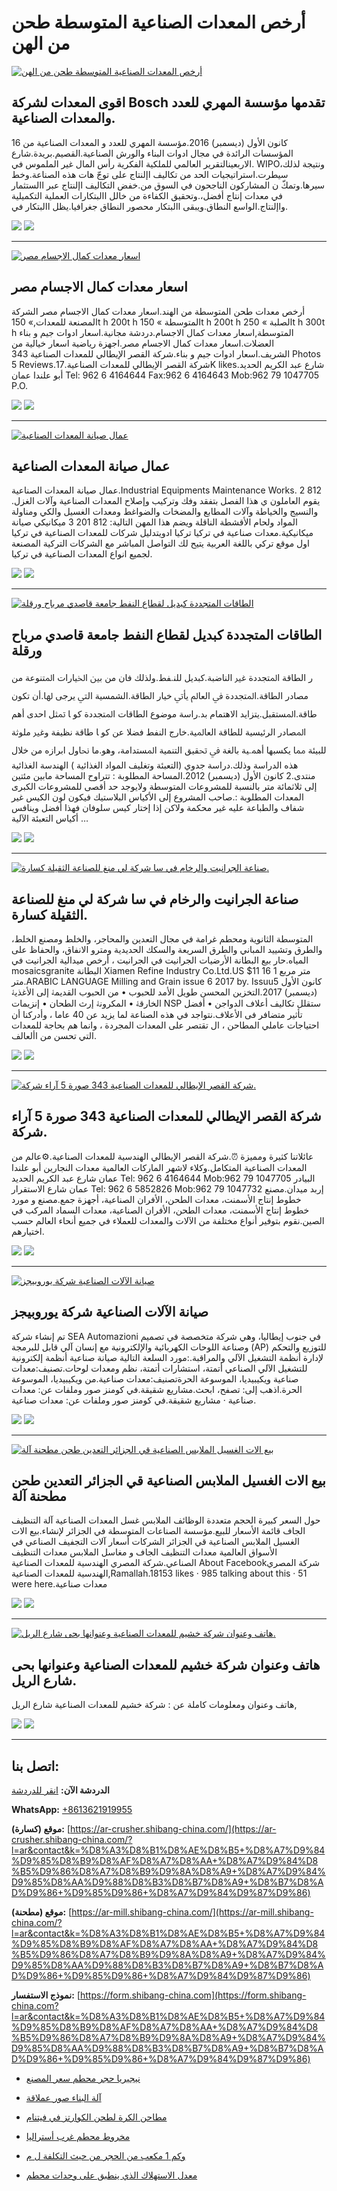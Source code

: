 # أرخص المعدات الصناعية المتوسطة طحن من الهن

<a href="https://swt.shibang-china.com/?l=ar&img&k=%D8%A3%D8%B1%D8%AE%D8%B5+%D8%A7%D9%84%D9%85%D8%B9%D8%AF%D8%A7%D8%AA+%D8%A7%D9%84%D8%B5%D9%86%D8%A7%D8%B9%D9%8A%D8%A9+%D8%A7%D9%84%D9%85%D8%AA%D9%88%D8%B3%D8%B7%D8%A9+%D8%B7%D8%AD%D9%86+%D9%85%D9%86+%D8%A7%D9%84%D9%87%D9%86" target="_blank">![أرخص المعدات الصناعية المتوسطة طحن من الهن](http://static.shibang-china.com/all-800x300/1333.jpg)</a>

## اقوى المعدات لشركة Bosch تقدمها مؤسسة المهري للعدد والمعدات الصناعية.
16 كانون الأول (ديسمبر) 2016.مؤسسة المهري للعدد و المعدات الصناعية من المؤسسات الرائدة في مجال ادوات البناء والورش الصناعية.القصيم.بريدة.شارع الاربعين‏التقرير العالمي للملكية الفكرية رأس المال غير الملموس في. WIPOونتيجة لذلك، سيطرت.استراتيجيات الحد من تكاليف اإلنتاج على توجّ هات هذه الصناعة.وخط سيرها.وتمكّ ن المشاركون الناجحون في السوق من.خفض التكاليف اإلنتاج عبر االستثمار في معدات إنتاج أفضل،.وتحقيق الكفاءة من خالل االبتكارات العملية التكميلية واإلنتاج.الواسع النطاق.ويبقى االبتكار محصور النطاق جغرافيا.يظل االبتكار في.


<a href="https://whatsapp.shibangsoft.com/WhatsApp.php" target="_blank" title="WhatsApp">![](http://static.shibang-china.com/icon/whatsapp.png)</a> <a href="https://swt.shibang-china.com/?l=ar&icon&k=%D8%A3%D8%B1%D8%AE%D8%B5+%D8%A7%D9%84%D9%85%D8%B9%D8%AF%D8%A7%D8%AA+%D8%A7%D9%84%D8%B5%D9%86%D8%A7%D8%B9%D9%8A%D8%A9+%D8%A7%D9%84%D9%85%D8%AA%D9%88%D8%B3%D8%B7%D8%A9+%D8%B7%D8%AD%D9%86+%D9%85%D9%86+%D8%A7%D9%84%D9%87%D9%86" target="_blank">![](http://static.shibang-china.com/icon/chat-ar.png)</a>

---

<a href="https://swt.shibang-china.com/?l=ar&img&k=%D8%A3%D8%B1%D8%AE%D8%B5+%D8%A7%D9%84%D9%85%D8%B9%D8%AF%D8%A7%D8%AA+%D8%A7%D9%84%D8%B5%D9%86%D8%A7%D8%B9%D9%8A%D8%A9+%D8%A7%D9%84%D9%85%D8%AA%D9%88%D8%B3%D8%B7%D8%A9+%D8%B7%D8%AD%D9%86+%D9%85%D9%86+%D8%A7%D9%84%D9%87%D9%86" target="_blank">![اسعار معدات كمال الاجسام مصر](http://static.shibang-china.com/all-800x300/1476.jpg)</a>

## اسعار معدات كمال الاجسام مصر
أرخص معدات طحن المتوسطة من الهند.اسعار معدات كمال الاجسام مصر الشركة المصنعة للمعدات,» 150t h 200t h المتوسطة » 150t h 200t h الصلبة » 250t h 300t h المتوسطة,اسعار معدات كمال الاجسام.دردشة مجانية.اسعار ادوات جيم و بناء العضلات.اسعار معدات كمال الاجسام مصر.اجهزة رياضية اسعار خيالية من الشريف.اسعار ادوات جيم و بناء.شركة القصر الإيطالي للمعدات الصناعية 343 Photos 5 Reviews.شركة القصر الإيطالي للمعدات الصناعية.17K likes.شارع عبد الكريم الحديد أبو علندا عمان Tel: 962 6 4164644 Fax:962 6 4164643 Mob:962 79 1047705 P.O.


<a href="https://whatsapp.shibangsoft.com/WhatsApp.php" target="_blank" title="WhatsApp">![](http://static.shibang-china.com/icon/whatsapp.png)</a> <a href="https://swt.shibang-china.com/?l=ar&icon&k=%D8%A3%D8%B1%D8%AE%D8%B5+%D8%A7%D9%84%D9%85%D8%B9%D8%AF%D8%A7%D8%AA+%D8%A7%D9%84%D8%B5%D9%86%D8%A7%D8%B9%D9%8A%D8%A9+%D8%A7%D9%84%D9%85%D8%AA%D9%88%D8%B3%D8%B7%D8%A9+%D8%B7%D8%AD%D9%86+%D9%85%D9%86+%D8%A7%D9%84%D9%87%D9%86" target="_blank">![](http://static.shibang-china.com/icon/chat-ar.png)</a>

---

<a href="https://swt.shibang-china.com/?l=ar&img&k=%D8%A3%D8%B1%D8%AE%D8%B5+%D8%A7%D9%84%D9%85%D8%B9%D8%AF%D8%A7%D8%AA+%D8%A7%D9%84%D8%B5%D9%86%D8%A7%D8%B9%D9%8A%D8%A9+%D8%A7%D9%84%D9%85%D8%AA%D9%88%D8%B3%D8%B7%D8%A9+%D8%B7%D8%AD%D9%86+%D9%85%D9%86+%D8%A7%D9%84%D9%87%D9%86" target="_blank">![عمال صيانة المعدات الصناعية](http://static.shibang-china.com/all-800x300/935.jpg)</a>

## عمال صيانة المعدات الصناعية
عمال صيانة المعدات الصناعية.Industrial Equipments Maintenance Works. 2 812 .يقوم العاملون ي هذا الفصل بتفقد وفك وتركيب وإصلاح المعدات الصناعية وآلات الغزل والنسيج والخياطة وآلات المطابع والمضخات والضواغط ومعدات الغسيل والكي ومناولة المواد ولحام الأقشطة الناقلة ويضم هذا المهن التالية: 812 201 3 ميكانيكي صيانة ميكانيكية.معدات صناعية في تركيا تركيا ادويتدليل شركات للمعدات الصناعية في تركيا اول موقع تركي باللغة العربية يتيح لك التواصل المباشر مع الشركات التركية المصنعة لجميع انواع المعدات الصناعية في تركيا.


<a href="https://whatsapp.shibangsoft.com/WhatsApp.php" target="_blank" title="WhatsApp">![](http://static.shibang-china.com/icon/whatsapp.png)</a> <a href="https://swt.shibang-china.com/?l=ar&icon&k=%D8%A3%D8%B1%D8%AE%D8%B5+%D8%A7%D9%84%D9%85%D8%B9%D8%AF%D8%A7%D8%AA+%D8%A7%D9%84%D8%B5%D9%86%D8%A7%D8%B9%D9%8A%D8%A9+%D8%A7%D9%84%D9%85%D8%AA%D9%88%D8%B3%D8%B7%D8%A9+%D8%B7%D8%AD%D9%86+%D9%85%D9%86+%D8%A7%D9%84%D9%87%D9%86" target="_blank">![](http://static.shibang-china.com/icon/chat-ar.png)</a>

---

<a href="https://swt.shibang-china.com/?l=ar&img&k=%D8%A3%D8%B1%D8%AE%D8%B5+%D8%A7%D9%84%D9%85%D8%B9%D8%AF%D8%A7%D8%AA+%D8%A7%D9%84%D8%B5%D9%86%D8%A7%D8%B9%D9%8A%D8%A9+%D8%A7%D9%84%D9%85%D8%AA%D9%88%D8%B3%D8%B7%D8%A9+%D8%B7%D8%AD%D9%86+%D9%85%D9%86+%D8%A7%D9%84%D9%87%D9%86" target="_blank">![اﻟﻄﺎﻗﺎت اﻟﻤﺘﺠﺪدة ﻛﺒﺪﻳﻞ ﻟﻘﻄﺎع اﻟﻨﻔﻂ جامعة قاصدي مرباح ورقلة](http://static.shibang-china.com/all-800x300/519.jpg)</a>

## اﻟﻄﺎﻗﺎت اﻟﻤﺘﺠﺪدة ﻛﺒﺪﻳﻞ ﻟﻘﻄﺎع اﻟﻨﻔﻂ جامعة قاصدي مرباح ورقلة
ر اﻟﻄﺎﻗﺔ اﳌﺘﺠﺪدة ﻏﲑ اﻟﻨﺎﺿﺒﺔ.ﻛﺒﺪﻳﻞ ﻟﻠﻨ.ﻔﻂ.وﻟﺬﻟﻚ ﻓﺎن ﻣﻦ ﺑﲔ اﳋﻴﺎرات اﳌﺘﻨﻮﻋﺔ ﻣﻦ ﻣﺼﺎدر اﻟﻄﺎﻗﺔ.اﳌﺘﺠﺪدة ﰲ اﻟﻌﺎﱂ ﻳﺄﰐ ﺧﻴﺎر اﻟﻄﺎﻗﺔ.اﻟﺸﻤﺴﻴﺔ اﻟﱵ ﻳﺮﺟﻰ ﳍﺎ.أن ﺗﻜﻮن ﻃﺎﻗﺔ.اﳌﺴﺘﻘﺒﻞ.ﻳﺘﺰاﻳﺪ اﻻﻫﺘﻤﺎم ﺑﺪ.راﺳﺔ ﻣﻮﺿﻮع اﻟﻄﺎﻗﺎت اﳌﺘﺠﺪدة ﻛﻮ ﺎ ﲤﺜﻞ اﺣﺪى أﻫﻢ اﳌﺼﺎدر اﻟﺮﺋﻴﺴﻴﺔ ﻟﻠﻄﺎﻗﺔ اﻟﻌﺎﳌﻴﺔ.ﺧﺎرج اﻟﻨﻔﻂ ﻓﻀﻼ ﻋﻦ ﻛﻮ ﺎ ﻃﺎﻗﺔ ﻧﻈﻴﻔﺔ وﻏﲑ ﻣﻠﻮﺛﺔ ﻟﻠﺒﻴﺌﺔ ﳑﺎ ﻳﻜﺴﺒﻬﺎ أﳘ.ﻴﺔ ﺑﺎﻟﻐﺔ ﰲ ﲢﻘﻴﻖ اﻟﺘﻨﻤﻴﺔ اﳌﺴﺘﺪاﻣﺔ، وﻫﻮ.ﻣﺎ ﳓﺎول اﺑﺮازﻩ ﻣﻦ ﺧﻼل ﻫﺬﻩ اﻟﺪراﺳﺔ وذﻟﻚ.دراسة جدوي (التعبئة وتغليف المواد الغذائية ) الهندسة الغذائية منتدى.2 كانون الأول (ديسمبر) 2012.المساحة المطلوبة : تتراوح المساحة مابين مئتين إلى ثلاثمائة متر بالنسبة للمشروعات المتوسطة ولايوجد حد أقصى للمشروعات الكبرى المعدات المطلوبة :.صاحب المشروع إلى الأكياس البلاستيك فيكون لون الكيس غير شفاف والطباعة عليه غير محكمة ولاكن إذا إختار كيس سلوفان فهذا أفضل وينافس أكياس التعبئة الآلية …


<a href="https://whatsapp.shibangsoft.com/WhatsApp.php" target="_blank" title="WhatsApp">![](http://static.shibang-china.com/icon/whatsapp.png)</a> <a href="https://swt.shibang-china.com/?l=ar&icon&k=%D8%A3%D8%B1%D8%AE%D8%B5+%D8%A7%D9%84%D9%85%D8%B9%D8%AF%D8%A7%D8%AA+%D8%A7%D9%84%D8%B5%D9%86%D8%A7%D8%B9%D9%8A%D8%A9+%D8%A7%D9%84%D9%85%D8%AA%D9%88%D8%B3%D8%B7%D8%A9+%D8%B7%D8%AD%D9%86+%D9%85%D9%86+%D8%A7%D9%84%D9%87%D9%86" target="_blank">![](http://static.shibang-china.com/icon/chat-ar.png)</a>

---

<a href="https://swt.shibang-china.com/?l=ar&img&k=%D8%A3%D8%B1%D8%AE%D8%B5+%D8%A7%D9%84%D9%85%D8%B9%D8%AF%D8%A7%D8%AA+%D8%A7%D9%84%D8%B5%D9%86%D8%A7%D8%B9%D9%8A%D8%A9+%D8%A7%D9%84%D9%85%D8%AA%D9%88%D8%B3%D8%B7%D8%A9+%D8%B7%D8%AD%D9%86+%D9%85%D9%86+%D8%A7%D9%84%D9%87%D9%86" target="_blank">![صناعة الجرانيت والرخام في سا شركة لي منغ للصناعة الثقيلة كسارة.](http://static.shibang-china.com/all-800x300/1417.jpg)</a>

## صناعة الجرانيت والرخام في سا شركة لي منغ للصناعة الثقيلة كسارة.
المتوسطة الثانوية ومحطم غرامة في مجال التعدين والمحاجر، والخلط ومصنع الخلط، والطرق وتشييد المباني والطرق السريعة والسكك الحديدية ومترو الانفاق، والحفاظ على المياه.حار بيع البطانة الأرضيات الجرانيت في الجرانيت ، أرخص ميدالية الجرانيت في mosaicsgranite البطانة Xiamen Refine Industry Co.Ltd.US $11 16 متر مربع 1 متر.ARABIC LANGUAGE Milling and Grain issue 6 2017 by. Issuu5 كانون الأول (ديسمبر) 2017.اﻟﺘﺨﺰﯾﻦ اﻟﻤﺤﺴﻦ ﻃﻮﯾﻞ اﻷﻣﺪ ﻟﻠﺤﺒﻮب • ﻣﻦ اﻟﺤﺒﻮب اﻟﻘﺪﯾﻤﮥ إﻟﻰ اﻷﻏﺬﯾﮥ اﻟﺨﺎرﻗﮥ • اﻟﻤﮑﺮوﻧﮥ إرث اﻟﻄﺤﺎن • إﻧﺰﯾﻤﺎت NSP ﺳﺘﻘﻠﻞ ﺗﮑﺎﻟﯿﻒ أﻋﻼف اﻟﺪواﺟﻦ • أﻓﻀﻞ ﺗﺄﺛﯿﺮ ﻣﺘﻀﺎﻓﺮ ﻓﯽ اﻷﻋﻼف.نتواجد في هذه الصناعة لما يزيد عن 40 عاما ، وأدركنا أن احتياجات عاملي المطاحن ، ال تقتصر على المعدات المجردة ، وانما هم بحاجة للمعدات التي تحسن من األعالف.


<a href="https://whatsapp.shibangsoft.com/WhatsApp.php" target="_blank" title="WhatsApp">![](http://static.shibang-china.com/icon/whatsapp.png)</a> <a href="https://swt.shibang-china.com/?l=ar&icon&k=%D8%A3%D8%B1%D8%AE%D8%B5+%D8%A7%D9%84%D9%85%D8%B9%D8%AF%D8%A7%D8%AA+%D8%A7%D9%84%D8%B5%D9%86%D8%A7%D8%B9%D9%8A%D8%A9+%D8%A7%D9%84%D9%85%D8%AA%D9%88%D8%B3%D8%B7%D8%A9+%D8%B7%D8%AD%D9%86+%D9%85%D9%86+%D8%A7%D9%84%D9%87%D9%86" target="_blank">![](http://static.shibang-china.com/icon/chat-ar.png)</a>

---

<a href="https://swt.shibang-china.com/?l=ar&img&k=%D8%A3%D8%B1%D8%AE%D8%B5+%D8%A7%D9%84%D9%85%D8%B9%D8%AF%D8%A7%D8%AA+%D8%A7%D9%84%D8%B5%D9%86%D8%A7%D8%B9%D9%8A%D8%A9+%D8%A7%D9%84%D9%85%D8%AA%D9%88%D8%B3%D8%B7%D8%A9+%D8%B7%D8%AD%D9%86+%D9%85%D9%86+%D8%A7%D9%84%D9%87%D9%86" target="_blank">![شركة القصر الإيطالي للمعدات الصناعية 343 صورة 5 آراء شركة.](http://static.shibang-china.com/all-800x300/45.jpg)</a>

## شركة القصر الإيطالي للمعدات الصناعية 343 صورة 5 آراء شركة.
عائلاتنا كثيرة ومميزة ⏰.شركة القصر الإيطالي الهندسية للمعدات الصناعية.⚙عالم من المعدات الصناعية المتكامل.وكلاء لاشهر الماركات العالمية معدات النجارين أبو علندا عمان شارع عبد الكريم الحديد Tel: 962 6 4164644 Mob:962 79 1047705 البيادر عمان شارع الاستقرار Tel: 962 6 5852826 Mob:962 79 1047732 إربد ميدان.مصنع خطوط إنتاج الأسمنت، معدات الطحن، الأفران الصناعية، أجهزة جمع.مصنع و مورد خطوط إنتاج الأسمنت، معدات الطحن، الأفران الصناعية، معدات السماد المركب في الصين.نقوم بتوفير أنواع مختلفة من الآلات والمعدات للعملاء في جميع أنحاء العالم حسب اختيارهم.


<a href="https://whatsapp.shibangsoft.com/WhatsApp.php" target="_blank" title="WhatsApp">![](http://static.shibang-china.com/icon/whatsapp.png)</a> <a href="https://swt.shibang-china.com/?l=ar&icon&k=%D8%A3%D8%B1%D8%AE%D8%B5+%D8%A7%D9%84%D9%85%D8%B9%D8%AF%D8%A7%D8%AA+%D8%A7%D9%84%D8%B5%D9%86%D8%A7%D8%B9%D9%8A%D8%A9+%D8%A7%D9%84%D9%85%D8%AA%D9%88%D8%B3%D8%B7%D8%A9+%D8%B7%D8%AD%D9%86+%D9%85%D9%86+%D8%A7%D9%84%D9%87%D9%86" target="_blank">![](http://static.shibang-china.com/icon/chat-ar.png)</a>

---

<a href="https://swt.shibang-china.com/?l=ar&img&k=%D8%A3%D8%B1%D8%AE%D8%B5+%D8%A7%D9%84%D9%85%D8%B9%D8%AF%D8%A7%D8%AA+%D8%A7%D9%84%D8%B5%D9%86%D8%A7%D8%B9%D9%8A%D8%A9+%D8%A7%D9%84%D9%85%D8%AA%D9%88%D8%B3%D8%B7%D8%A9+%D8%B7%D8%AD%D9%86+%D9%85%D9%86+%D8%A7%D9%84%D9%87%D9%86" target="_blank">![صيانة الآلات الصناعية شركة يوروبيجز](http://static.shibang-china.com/all-800x300/119.jpg)</a>

## صيانة الآلات الصناعية شركة يوروبيجز
تم إنشاء شركة SEA Automazioni في جنوب إيطاليا، وهي شركة متخصصة في تصميم وصناعة اللوحات الكهربائية والإلكترونية مع إنسان آلي قابل للبرمجة (AP) للتوزيع والتحكم لإدارة أنظمة التشغيل الآلي والمراقبة.:مورد السلعة التالية صيانة صناعية أنظمة إلكترونية للتشغيل الآلي الصناعي أتمتة، استشارات أتمتة، نظم ومعدات لوحات.تصنيف:معدات صناعية ويكيبيديا، الموسوعة الحرةتصنيف:معدات صناعية.من ويكيبيديا، الموسوعة الحرة.اذهب إلى: تصفح، ابحث.مشاريع شقيقة.في كومنز صور وملفات عن: معدات صناعية &middot; مشاريع شقيقة.في كومنز صور وملفات عن: معدات صناعية.


<a href="https://whatsapp.shibangsoft.com/WhatsApp.php" target="_blank" title="WhatsApp">![](http://static.shibang-china.com/icon/whatsapp.png)</a> <a href="https://swt.shibang-china.com/?l=ar&icon&k=%D8%A3%D8%B1%D8%AE%D8%B5+%D8%A7%D9%84%D9%85%D8%B9%D8%AF%D8%A7%D8%AA+%D8%A7%D9%84%D8%B5%D9%86%D8%A7%D8%B9%D9%8A%D8%A9+%D8%A7%D9%84%D9%85%D8%AA%D9%88%D8%B3%D8%B7%D8%A9+%D8%B7%D8%AD%D9%86+%D9%85%D9%86+%D8%A7%D9%84%D9%87%D9%86" target="_blank">![](http://static.shibang-china.com/icon/chat-ar.png)</a>

---

<a href="https://swt.shibang-china.com/?l=ar&img&k=%D8%A3%D8%B1%D8%AE%D8%B5+%D8%A7%D9%84%D9%85%D8%B9%D8%AF%D8%A7%D8%AA+%D8%A7%D9%84%D8%B5%D9%86%D8%A7%D8%B9%D9%8A%D8%A9+%D8%A7%D9%84%D9%85%D8%AA%D9%88%D8%B3%D8%B7%D8%A9+%D8%B7%D8%AD%D9%86+%D9%85%D9%86+%D8%A7%D9%84%D9%87%D9%86" target="_blank">![بيع الات الغسيل الملابس الصناعية قي الجزائر التعدين طحن مطحنة آلة](http://static.shibang-china.com/all-800x300/877.jpg)</a>

## بيع الات الغسيل الملابس الصناعية قي الجزائر التعدين طحن مطحنة آلة
حول السعر كبيرة الحجم متعددة الوظائف الملابس غسل المعدات الصناعية آلة التنظيف الجاف قائمة الأسعار للبيع.مؤسسة الصناعات المتوسطة في الجزائر لإنشاء.بيع الات الغسيل الملابس الصناعية قي الجزائر الشركات أسعار آلات التجفيف الصناعي في الأسواق العالمية معدات التنظيف الجاف و مغاسل الملابس معدات التنظيف الصناعي.شركة المصري الهندسية للمعدات الصناعية About Facebookشركة المصري الهندسية للمعدات الصناعية,Ramallah.18153 likes · 985 talking about this · 51 were here.معدات صناعية‎


<a href="https://whatsapp.shibangsoft.com/WhatsApp.php" target="_blank" title="WhatsApp">![](http://static.shibang-china.com/icon/whatsapp.png)</a> <a href="https://swt.shibang-china.com/?l=ar&icon&k=%D8%A3%D8%B1%D8%AE%D8%B5+%D8%A7%D9%84%D9%85%D8%B9%D8%AF%D8%A7%D8%AA+%D8%A7%D9%84%D8%B5%D9%86%D8%A7%D8%B9%D9%8A%D8%A9+%D8%A7%D9%84%D9%85%D8%AA%D9%88%D8%B3%D8%B7%D8%A9+%D8%B7%D8%AD%D9%86+%D9%85%D9%86+%D8%A7%D9%84%D9%87%D9%86" target="_blank">![](http://static.shibang-china.com/icon/chat-ar.png)</a>

---

<a href="https://swt.shibang-china.com/?l=ar&img&k=%D8%A3%D8%B1%D8%AE%D8%B5+%D8%A7%D9%84%D9%85%D8%B9%D8%AF%D8%A7%D8%AA+%D8%A7%D9%84%D8%B5%D9%86%D8%A7%D8%B9%D9%8A%D8%A9+%D8%A7%D9%84%D9%85%D8%AA%D9%88%D8%B3%D8%B7%D8%A9+%D8%B7%D8%AD%D9%86+%D9%85%D9%86+%D8%A7%D9%84%D9%87%D9%86" target="_blank">![هاتف وعنوان شركة خشيم للمعدات الصناعية وعنوانها بحى شارع الريل.](http://static.shibang-china.com/all-800x300/1263.jpg)</a>

## هاتف وعنوان شركة خشيم للمعدات الصناعية وعنوانها بحى شارع الريل.
هاتف وعنوان ومعلومات كاملة عن : شركة خشيم للمعدات الصناعية شارع الريل,

<a href="https://whatsapp.shibangsoft.com/WhatsApp.php" target="_blank" title="WhatsApp">![](http://static.shibang-china.com/icon/whatsapp.png)</a> <a href="https://swt.shibang-china.com/?l=ar&icon&k=%D8%A3%D8%B1%D8%AE%D8%B5+%D8%A7%D9%84%D9%85%D8%B9%D8%AF%D8%A7%D8%AA+%D8%A7%D9%84%D8%B5%D9%86%D8%A7%D8%B9%D9%8A%D8%A9+%D8%A7%D9%84%D9%85%D8%AA%D9%88%D8%B3%D8%B7%D8%A9+%D8%B7%D8%AD%D9%86+%D9%85%D9%86+%D8%A7%D9%84%D9%87%D9%86" target="_blank">![](http://static.shibang-china.com/icon/chat-ar.png)</a>

---
## اتصل بنا:

**الدردشة الآن:** [انقر للدردشة](https://swt.shibang-china.com?l=ar&contact&k=%D8%A3%D8%B1%D8%AE%D8%B5+%D8%A7%D9%84%D9%85%D8%B9%D8%AF%D8%A7%D8%AA+%D8%A7%D9%84%D8%B5%D9%86%D8%A7%D8%B9%D9%8A%D8%A9+%D8%A7%D9%84%D9%85%D8%AA%D9%88%D8%B3%D8%B7%D8%A9+%D8%B7%D8%AD%D9%86+%D9%85%D9%86+%D8%A7%D9%84%D9%87%D9%86)

**WhatsApp:**  [+8613621919955](https://whatsapp.shibangsoft.com/WhatsApp.php)

**موقع (كسارة):** [https://ar-crusher.shibang-china.com/](https://ar-crusher.shibang-china.com/?l=ar&contact&k=%D8%A3%D8%B1%D8%AE%D8%B5+%D8%A7%D9%84%D9%85%D8%B9%D8%AF%D8%A7%D8%AA+%D8%A7%D9%84%D8%B5%D9%86%D8%A7%D8%B9%D9%8A%D8%A9+%D8%A7%D9%84%D9%85%D8%AA%D9%88%D8%B3%D8%B7%D8%A9+%D8%B7%D8%AD%D9%86+%D9%85%D9%86+%D8%A7%D9%84%D9%87%D9%86)

**موقع (مطحنة):** [https://ar-mill.shibang-china.com/](https://ar-mill.shibang-china.com/?l=ar&contact&k=%D8%A3%D8%B1%D8%AE%D8%B5+%D8%A7%D9%84%D9%85%D8%B9%D8%AF%D8%A7%D8%AA+%D8%A7%D9%84%D8%B5%D9%86%D8%A7%D8%B9%D9%8A%D8%A9+%D8%A7%D9%84%D9%85%D8%AA%D9%88%D8%B3%D8%B7%D8%A9+%D8%B7%D8%AD%D9%86+%D9%85%D9%86+%D8%A7%D9%84%D9%87%D9%86)

**نموذج الاستفسار:** [https://form.shibang-china.com](https://form.shibang-china.com?l=ar&contact&k=%D8%A3%D8%B1%D8%AE%D8%B5+%D8%A7%D9%84%D9%85%D8%B9%D8%AF%D8%A7%D8%AA+%D8%A7%D9%84%D8%B5%D9%86%D8%A7%D8%B9%D9%8A%D8%A9+%D8%A7%D9%84%D9%85%D8%AA%D9%88%D8%B3%D8%B7%D8%A9+%D8%B7%D8%AD%D9%86+%D9%85%D9%86+%D8%A7%D9%84%D9%87%D9%86)

* [نيجيريا حجر محطم سعر المصنع](../26/%D9%86%D9%8A%D8%AC%D9%8A%D8%B1%D9%8A%D8%A7%20%D8%AD%D8%AC%D8%B1%20%D9%85%D8%AD%D8%B7%D9%85%20%D8%B3%D8%B9%D8%B1%20%D8%A7%D9%84%D9%85%D8%B5%D9%86%D8%B9.md)

* [آلة البناء صور عملاقة](../30/%D8%A2%D9%84%D8%A9%20%D8%A7%D9%84%D8%A8%D9%86%D8%A7%D8%A1%20%D8%B5%D9%88%D8%B1%20%D8%B9%D9%85%D9%84%D8%A7%D9%82%D8%A9.md)

* [مطاحن الكرة لطحن الكوارتز في فيتنام](../28/%D9%85%D8%B7%D8%A7%D8%AD%D9%86%20%D8%A7%D9%84%D9%83%D8%B1%D8%A9%20%D9%84%D8%B7%D8%AD%D9%86%20%D8%A7%D9%84%D9%83%D9%88%D8%A7%D8%B1%D8%AA%D8%B2%20%D9%81%D9%8A%20%D9%81%D9%8A%D8%AA%D9%86%D8%A7%D9%85.md)

* [مخروط محطم غرب أستراليا](../30/%D9%85%D8%AE%D8%B1%D9%88%D8%B7%20%D9%85%D8%AD%D8%B7%D9%85%20%D8%BA%D8%B1%D8%A8%20%D8%A3%D8%B3%D8%AA%D8%B1%D8%A7%D9%84%D9%8A%D8%A7.md)

* [وكم 1 مكعب من الحجر من حيث التكلفة ل م](../30/%D9%88%D9%83%D9%85%201%20%D9%85%D9%83%D8%B9%D8%A8%20%D9%85%D9%86%20%D8%A7%D9%84%D8%AD%D8%AC%D8%B1%20%D9%85%D9%86%20%D8%AD%D9%8A%D8%AB%20%D8%A7%D9%84%D8%AA%D9%83%D9%84%D9%81%D8%A9%20%D9%84%20%D9%85.md)

* [معدل الاستهلاك الذي ينطبق على وحدات محطم](../27/%D9%85%D8%B9%D8%AF%D9%84%20%D8%A7%D9%84%D8%A7%D8%B3%D8%AA%D9%87%D9%84%D8%A7%D9%83%20%D8%A7%D9%84%D8%B0%D9%8A%20%D9%8A%D9%86%D8%B7%D8%A8%D9%82%20%D8%B9%D9%84%D9%89%20%D9%88%D8%AD%D8%AF%D8%A7%D8%AA%20%D9%85%D8%AD%D8%B7%D9%85.md)